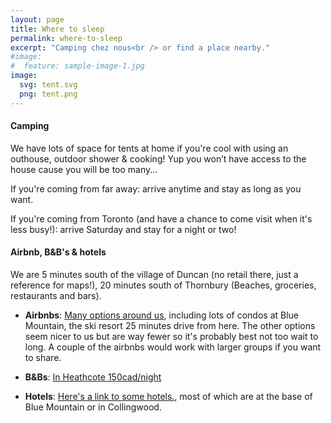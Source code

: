```yaml
---
layout: page
title: Where to sleep
permalink: where-to-sleep
excerpt: "Camping chez nous<br /> or find a place nearby."
#image:
#  feature: sample-image-1.jpg
image:
  svg: tent.svg
  png: tent.png
---
```




#### Camping

We have lots of space for tents at home if you're cool with using an outhouse, outdoor shower & cooking!
Yup you won’t have access to the house cause you will be too many...

If you're coming from far away: arrive anytime and stay as long as you want.

If you're coming from Toronto (and have a chance to come visit when it's less busy!): arrive Saturday and stay for a night or two!

#### Airbnb, B&B's & hotels

We are 5 minutes south of the village of Duncan (no retail there, just a reference for maps!), 20 minutes south of Thornbury (Beaches, groceries, restaurants and bars).

- **Airbnbs**: [Many options around us](https://www.airbnb.ca/s/Duncan--Canada?checkin=29-07-2016&checkout=01-08-2016&guests=2&room_types%5B%5D=Entire+home%2Fapt&sw_lat=44.26659464166998&sw_lng=-80.60931852550351&ne_lat=44.52074649763&ne_lng=-80.28659513683164&search_by_map=true&zoom=11&ss_id=2ulkhhr6&s_tag=oH5o_ORV), including lots of condos at Blue Mountain, the ski resort 25 minutes drive from here. The other options seem nicer to us but are way fewer so it's probably best not too wait to long.  A couple of the airbnbs would work with larger groups if you want to share. 

- **B&Bs**: [In Heathcote 150cad/night](http://www.booking.com/hotel/ca/heathcote-haven-bed-amp-breakfast.fr.html?aid=309654%3Blabel%3Dbooking-be-en-us-3SqKhEWLtwZZHncJh*yhgQS63640052092%3Apl%3Ata%3Ap1%3Ap2812%2C000%3Aac%3Aap1t1%3Aneg%3Afi%3Atikwd-2558630230%3Alp1002393%3Ali%3Adec%3Adm%3Bsid%3Db6e2c9e88874d8f6fd93d291ec1f2c10%3Bdcid%3D4%3Bcheckin%3D2016-07-29%3Bcheckout%3D2016-08-01%3Bdist%3D0%3Bgroup_adults%3D2%3Broom1%3DA%2CA%3Bsb_price_type%3Dtotal%3Bspdest%3Dci%2F-574760%3Bspdist%3D5.5%3Bsrfid%3D8c7383e82f041c7fbba51cf2e4d96b0caaae534bX1%3Btype%3Dtotal%3Bucfs%3D1)

- **Hotels**: [Here's a link to some hotels.](https://www.ca.kayak.com/hotels/The-Blue-Mountains,ON,Canada-c58574/2016-07-29/2016-08-01/2guests), most of which are at the base of Blue Mountain or in Collingwood.
